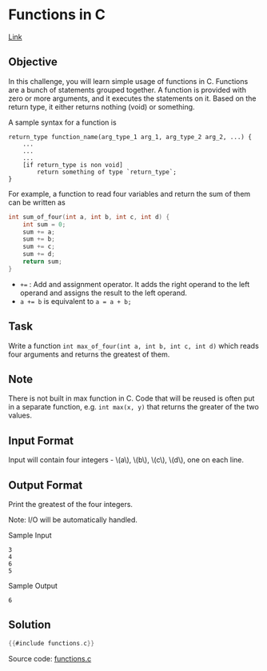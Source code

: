 # Functions in C

[Link](https://www.hackerrank.com/challenges/functions-in-c/)

## Objective

In this challenge, you will learn simple usage of functions in C. Functions are
a bunch of statements grouped together. A function is provided with zero or
more arguments, and it executes the statements on it. Based on the return type,
it either returns nothing (void) or something.

A sample syntax for a function is

```text
return_type function_name(arg_type_1 arg_1, arg_type_2 arg_2, ...) {
    ...
    ...
    ...
    [if return_type is non void]
        return something of type `return_type`;
}
```

For example, a function to read four variables and return the sum of them can
be written as

```c
int sum_of_four(int a, int b, int c, int d) {
    int sum = 0;
    sum += a;
    sum += b;
    sum += c;
    sum += d;
    return sum;
}
```

- `+=` : Add and assignment operator. It adds the right operand to the left
operand and assigns the result to the left operand.
- `a += b` is equivalent to `a = a + b;`

## Task

Write a function `int max_of_four(int a, int b, int c, int d)` which reads four
arguments and returns the greatest of them.

## Note

There is not built in max function in C. Code that will be reused is often put
in a separate function, e.g. `int max(x, y)` that returns the greater of the two
values.

## Input Format

Input will contain four integers - \\(a\\), \\(b\\), \\(c\\), \\(d\\), one on
each line.

## Output Format

Print the greatest of the four integers.

Note: I/O will be automatically handled.

Sample Input

```text
3
4
6
5
```

Sample Output

```text
6
```

## Solution

```c
{{#include functions.c}}
```

Source code: [functions.c](functions.c)
